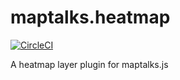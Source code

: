 # maptalks.heatmap

[![CircleCI](https://circleci.com/gh/maptalks/maptalks.heatmap.svg?style=shield)](https://circleci.com/gh/maptalks/maptalks.heatmap)

A heatmap layer plugin for maptalks.js
